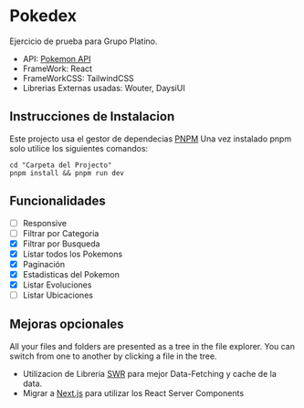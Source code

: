 # Pokedex

Ejercicio de prueba para Grupo Platino.

- API: [Pokemon API](https://pokeapi.co/)
- FrameWork: React
- FrameWorkCSS: TailwindCSS
- Librerias Externas usadas: Wouter, DaysiUI

## Instrucciones de Instalacion

Este projecto usa el gestor de dependecias [PNPM](https://pnpm.io/)
Una vez instalado pnpm solo utilice los siguientes comandos:

    cd "Carpeta del Projecto"
    pnpm install && pnpm run dev

## Funcionalidades

- [ ] Responsive
- [ ] Filtrar por Categoria
- [x] Filtrar por Busqueda
- [x] Listar todos los Pokemons
- [x] Paginación
- [x] Estadisticas del Pokemon
- [x] Listar Evoluciones
- [ ] Listar Ubicaciones

## Mejoras opcionales

All your files and folders are presented as a tree in the file explorer. You can switch from one to another by clicking a file in the tree.

- Utilizacion de Libreria [SWR](https://swr.vercel.app/) para mejor Data-Fetching y cache de la data.
- Migrar a [Next.js](https://nextjs.org/) para utilizar los React Server Components
